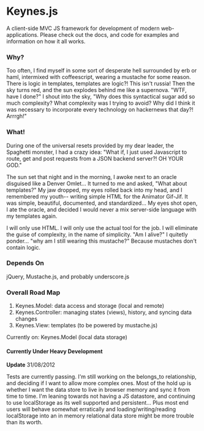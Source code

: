 # Keynes.js #

A client-side MVC JS framework for development of modern web-applications. Please check out the docs, and code for examples and information on how it all works.

### Why? ###

Too often, I find myself in some sort of desperate hell surrounded by erb or haml,
intermixed with coffeescript, wearing a mustache for some reason. There is logic in templates, templates are logic?! This isn't russia! Then the sky turns red, and the sun explodes behind me like a supernova. "WTF, have I done?" I shout into the sky, "Why does this syntactical sugar add so much complexity? What complexity was I trying to avoid? Why did I think it was necessary to incorporate every technology on hackernews that day?! Arrrgh!"

### What! ###

During one of the universal resets provided by my dear leader, the Spaghetti monster, I had a crazy idea: "What if, I just used Javascript to route, get and post requests from a JSON backend server?! OH YOUR GOD." 

The sun set that night and in the morning, I awoke next to an oracle disguised like a Denver Omlet... It turned to me and asked, "What about templates?" My jaw dropped, my eyes rolled back into my head, and I remembered my youth-- writing simple HTML for the Animator Gif-Jif. It was simple, beautiful, documented, and standardized... My eyes shot open, I ate the oracle, and decided I would never a mix server-side language with my templates again. 

I will only use HTML. I will only use the actual tool for the job. I will eliminate the guise of complexity, in the name of simplicity. "Am I alive?" I quitetly ponder... "why am I still wearing this mustache?" Because mustaches don't contain logic.

### Depends On ###

jQuery, Mustache.js, and probably underscore.js

### Overall Road Map ####

1. Keynes.Model: data access and storage (local and remote)
1. Keynes.Controller: managing states (views), history, and syncing data changes
1. Keynes.View: templates (to be powered by mustache.js)

Currently on: Keynes.Model (local data storage)

#### Currently Under Heavy Development ####

**Update** 31/08/2012

Tests are currently passing. I'm still working on the belongs_to relationship,
and deciding if I want to allow more complex ones. Most of the hold up is
whether I want the data store to live in browser memory and sync it from time
to time. I'm leaning towards not having a JS datastore, and continuing to
use localStorage as its well supported and persistent... Plus most end users
will behave somewhat erratically and loading/writing/reading localStorage into
an in memory relational data store might be more trouble than its worth.